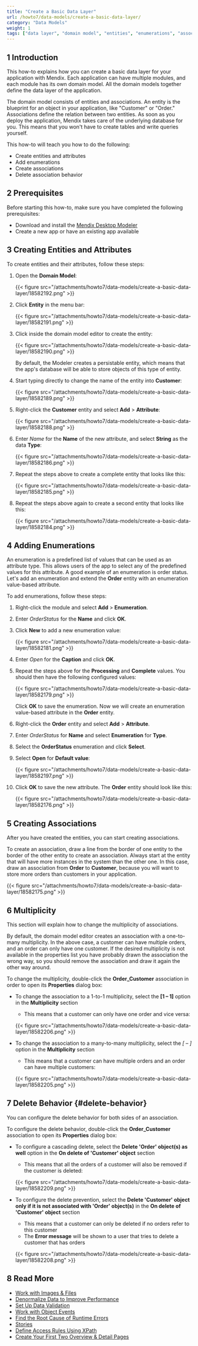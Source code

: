 ```yaml
---
title: "Create a Basic Data Layer"
url: /howto7/data-models/create-a-basic-data-layer/
category: "Data Models"
weight: 1
tags: ["data layer", "domain model", "entities", "enumerations", "associations"]
---
```


## 1 Introduction

This how-to explains how you can create a basic data layer for your application with Mendix. Each application can have multiple modules, and each module has its own domain model. All the domain models together define the data layer of the application. 

The domain model consists of entities and associations. An entity is the blueprint for an object in your application, like "Customer" or "Order." Associations define the relation between two entities. As soon as you deploy the application, Mendix takes care of the underlying database for you. This means that you won't have to create tables and write queries yourself.

This how-to will teach you how to do the following:

* Create entities and attributes
* Add enumerations
* Create associations
* Delete association behavior

## 2 Prerequisites

Before starting this how-to, make sure you have completed the following prerequisites:

* Download and install the [Mendix Desktop Modeler](https://marketplace.mendix.com/link/studiopro/)
* Create a new app or have an existing app available

## 3 Creating Entities and Attributes

To create entities and their attributes, follow these steps:

1. Open the **Domain Model**:

    {{< figure src="/attachments/howto7/data-models/create-a-basic-data-layer/18582192.png" >}}

2. Click **Entity** in the menu bar:

    {{< figure src="/attachments/howto7/data-models/create-a-basic-data-layer/18582191.png" >}} 

3. Click inside the domain model editor to create the entity:

    {{< figure src="/attachments/howto7/data-models/create-a-basic-data-layer/18582190.png" >}} 

    By default, the Modeler creates a persistable entity, which means that the app's database will be able to store objects of this type of entity.
4. Start typing directly to change the name of the entity into **Customer**:

    {{< figure src="/attachments/howto7/data-models/create-a-basic-data-layer/18582189.png" >}}

5. Right-click the **Customer** entity and select **Add** > **Attribute**:

    {{< figure src="/attachments/howto7/data-models/create-a-basic-data-layer/18582188.png" >}}

6. Enter *Name* for the **Name** of the new attribute, and select **String** as the data **Type**:

    {{< figure src="/attachments/howto7/data-models/create-a-basic-data-layer/18582186.png" >}}

7. Repeat the steps above to create a complete entity that looks like this:

    {{< figure src="/attachments/howto7/data-models/create-a-basic-data-layer/18582185.png" >}}

8. Repeat the steps above again to create a second entity that looks like this:

    {{< figure src="/attachments/howto7/data-models/create-a-basic-data-layer/18582184.png" >}}

## 4 Adding Enumerations

An enumeration is a predefined list of values that can be used as an attribute type. This allows users of the app to select any of the predefined values for this attribute. A good example of an enumeration is order status. Let's add an enumeration and extend the **Order** entity with an enumeration value-based attribute.

To add enumerations, follow these steps:

1. Right-click the module and select **Add** > **Enumeration**.
2. Enter *OrderStatus* for the **Name** and click **OK**.
3. Click **New** to add a new enumeration value:

    {{< figure src="/attachments/howto7/data-models/create-a-basic-data-layer/18582181.png" >}}

4. Enter *Open* for the **Caption** and click **OK**.
5. Repeat the steps above for the **Processing** and **Complete** values. You should then have the following configured values:

    {{< figure src="/attachments/howto7/data-models/create-a-basic-data-layer/18582179.png" >}}

    Click **OK** to save the enumeration. Now we will create an enumeration value-based attribute in the **Order** entity.
6. Right-click the **Order** entity and select **Add** > **Attribute**.
7. Enter *OrderStatus* for **Name** and select **Enumeration** for **Type**.
8. Select the **OrderStatus** enumeration and click **Select**.
9. Select **Open** for **Default value**:

    {{< figure src="/attachments/howto7/data-models/create-a-basic-data-layer/18582197.png" >}}

10. Click **OK** to save the new attribute. The **Order** entity should look like this:

    {{< figure src="/attachments/howto7/data-models/create-a-basic-data-layer/18582176.png" >}}

## 5 Creating Associations

After you have created the entities, you can start creating associations.

To create an association, draw a line from the border of one entity to the border of the other entity to create an association. Always start at the entity that will have more instances in the system than the other one. In this case, draw an association from **Order** to **Customer**, because you will want to store more orders than customers in your application.

{{< figure src="/attachments/howto7/data-models/create-a-basic-data-layer/18582175.png" >}}

## 6 Multiplicity

This section will explain how to change the multiplicity of associations. 

By default, the domain model editor creates an association with a one-to-many multiplicity. In the above case, a customer can have multiple orders, and an order can only have one customer. If the desired multiplicity is not available in the properties list you have probably drawn the association the wrong way, so you should remove the association and draw it again the other way around.

To change the multiplicity, double-click the **Order_Customer** association in order to open its **Properties** dialog box:

* To change the association to a 1-to-1 multiplicity, select the **[1 – 1]** option in the **Multiplicity** section
    * This means that a customer can only have one order and vice versa:

    {{< figure src="/attachments/howto7/data-models/create-a-basic-data-layer/18582206.png" >}}

* To change the association to a many-to-many multiplicity, select the **[* – *]** option in the **Multiplicity** section

    * This means that a customer can have multiple orders and an order can have multiple customers:

    {{< figure src="/attachments/howto7/data-models/create-a-basic-data-layer/18582205.png" >}}

## 7 Delete Behavior {#delete-behavior}

You can configure the delete behavior for both sides of an association.

To configure the delete behavior, double-click the **Order_Customer** association to open its **Properties** dialog box:

* To configure a cascading delete, select the **Delete 'Order' object(s) as well** option in the **On delete of 'Customer' object** section
    * This means that all the orders of a customer will also be removed if the customer is deleted:

    {{< figure src="/attachments/howto7/data-models/create-a-basic-data-layer/18582209.png" >}}

* To configure the delete prevention, select the **Delete 'Customer' object only if it is not associated with 'Order' object(s)** in the **On delete of 'Customer' object** section
    * This means that a customer can only be deleted if no orders refer to this customer
    * The **Error message** will be shown to a user that tries to delete a customer that has orders

    {{< figure src="/attachments/howto7/data-models/create-a-basic-data-layer/18582208.png" >}}

## 8 Read More

* [Work with Images & Files](/howto7/data-models/working-with-images-and-files/)
* [Denormalize Data to Improve Performance](/howto7/data-models/denormalize-data-to-improve-performance/)
* [Set Up Data Validation](/howto7/data-models/setting-up-data-validation/)
* [Work with Object Events](/howto7/data-models/working-with-object-events/)
* [Find the Root Cause of Runtime Errors](/howto7/monitoring-troubleshooting/finding-the-root-cause-of-runtime-errors/)
* [Stories](/developerportal/collaborate/stories/)
* [Define Access Rules Using XPath](/howto7/logic-business-rules/define-access-rules-using-xpath/)
* [Create Your First Two Overview & Detail Pages](/howto7/front-end/create-your-first-two-overview-and-detail-pages/)
